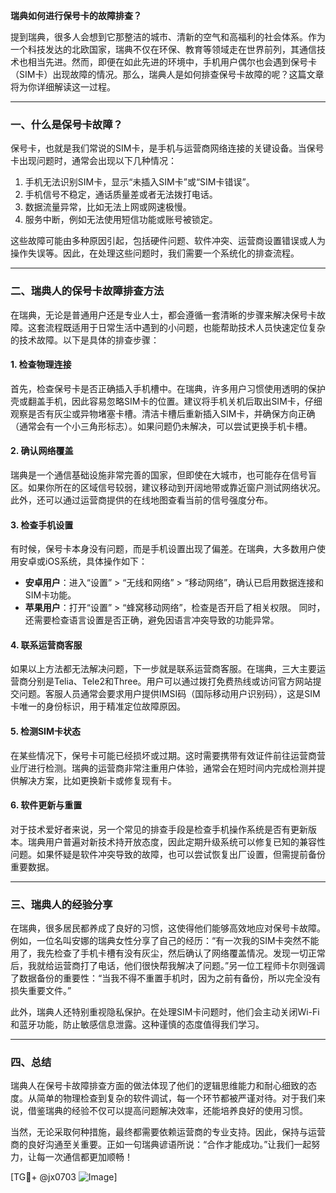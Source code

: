 **瑞典如何进行保号卡的故障排查？**

提到瑞典，很多人会想到它那整洁的城市、清新的空气和高福利的社会体系。作为一个科技发达的北欧国家，瑞典不仅在环保、教育等领域走在世界前列，其通信技术也相当先进。然而，即便在如此先进的环境中，手机用户偶尔也会遇到保号卡（SIM卡）出现故障的情况。那么，瑞典人是如何排查保号卡故障的呢？这篇文章将为你详细解读这一过程。

---

### **一、什么是保号卡故障？**

保号卡，也就是我们常说的SIM卡，是手机与运营商网络连接的关键设备。当保号卡出现问题时，通常会出现以下几种情况：

1. 手机无法识别SIM卡，显示“未插入SIM卡”或“SIM卡错误”。
2. 手机信号不稳定，通话质量差或者无法拨打电话。
3. 数据流量异常，比如无法上网或网速极慢。
4. 服务中断，例如无法使用短信功能或账号被锁定。

这些故障可能由多种原因引起，包括硬件问题、软件冲突、运营商设置错误或人为操作失误等。因此，在处理这些问题时，我们需要一个系统化的排查流程。

---

### **二、瑞典人的保号卡故障排查方法**

在瑞典，无论是普通用户还是专业人士，都会遵循一套清晰的步骤来解决保号卡故障。这套流程既适用于日常生活中遇到的小问题，也能帮助技术人员快速定位复杂的技术故障。以下是具体的排查步骤：

#### **1. 检查物理连接**
首先，检查保号卡是否正确插入手机槽中。在瑞典，许多用户习惯使用透明的保护壳或翻盖手机，因此容易忽略SIM卡的位置。建议将手机关机后取出SIM卡，仔细观察是否有灰尘或异物堵塞卡槽。清洁卡槽后重新插入SIM卡，并确保方向正确（通常会有一个小三角形标志）。如果问题仍未解决，可以尝试更换手机卡槽。

#### **2. 确认网络覆盖**
瑞典是一个通信基础设施非常完善的国家，但即使在大城市，也可能存在信号盲区。如果你所在的区域信号较弱，建议移动到开阔地带或靠近窗户测试网络状况。此外，还可以通过运营商提供的在线地图查看当前的信号强度分布。

#### **3. 检查手机设置**
有时候，保号卡本身没有问题，而是手机设置出现了偏差。在瑞典，大多数用户使用安卓或iOS系统，具体操作如下：
- **安卓用户**：进入“设置” > “无线和网络” > “移动网络”，确认已启用数据连接和SIM卡功能。
- **苹果用户**：打开“设置” > “蜂窝移动网络”，检查是否开启了相关权限。
同时，还需要检查语言设置是否正确，避免因语言冲突导致的功能异常。

#### **4. 联系运营商客服**
如果以上方法都无法解决问题，下一步就是联系运营商客服。在瑞典，三大主要运营商分别是Telia、Tele2和Three。用户可以通过拨打免费热线或访问官方网站提交问题。客服人员通常会要求用户提供IMSI码（国际移动用户识别码），这是SIM卡唯一的身份标识，用于精准定位故障原因。

#### **5. 检测SIM卡状态**
在某些情况下，保号卡可能已经损坏或过期。这时需要携带有效证件前往运营商营业厅进行检测。瑞典的运营商非常注重用户体验，通常会在短时间内完成检测并提供解决方案，比如更换新卡或修复现有卡。

#### **6. 软件更新与重置**
对于技术爱好者来说，另一个常见的排查手段是检查手机操作系统是否有更新版本。瑞典用户普遍对新技术持开放态度，因此定期升级系统可以修复已知的兼容性问题。如果怀疑是软件冲突导致的故障，也可以尝试恢复出厂设置，但需提前备份重要数据。

---

### **三、瑞典人的经验分享**

在瑞典，很多居民都养成了良好的习惯，这使得他们能够高效地应对保号卡故障。例如，一位名叫安娜的瑞典女性分享了自己的经历：“有一次我的SIM卡突然不能用了，我先检查了手机卡槽有没有灰尘，然后确认了网络覆盖情况。发现一切正常后，我就给运营商打了电话，他们很快帮我解决了问题。”另一位工程师卡尔则强调了数据备份的重要性：“当我不得不重置手机时，因为之前有备份，所以完全没有损失重要文件。”

此外，瑞典人还特别重视隐私保护。在处理SIM卡问题时，他们会主动关闭Wi-Fi和蓝牙功能，防止敏感信息泄露。这种谨慎的态度值得我们学习。

---

### **四、总结**

瑞典人在保号卡故障排查方面的做法体现了他们的逻辑思维能力和耐心细致的态度。从简单的物理检查到复杂的软件调试，每一个环节都被严谨对待。对于我们来说，借鉴瑞典的经验不仅可以提高问题解决效率，还能培养良好的使用习惯。

当然，无论采取何种措施，最终都需要依赖运营商的专业支持。因此，保持与运营商的良好沟通至关重要。正如一句瑞典谚语所说：“合作才能成功。”让我们一起努力，让每一次通信都更加顺畅！

[TG💪+ @jx0703 ![Image](https://github.com/user-attachments/assets/dbca1d08-cadb-493c-b0ec-ad6f7a83f270)]